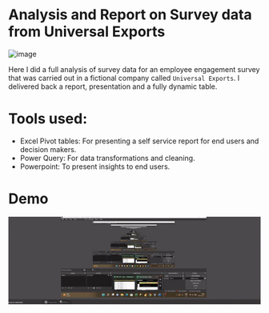 # Analysis and Report on Survey data from Universal Exports
![image](https://user-images.githubusercontent.com/47324566/179406031-76cd9bb0-dfcd-4d19-b8dc-20719dedaa73.png)

Here I did a full analysis of survey data for an employee engagement survey that was carried out in a fictional company called `Universal Exports`.
I delivered back a report, presentation and a fully dynamic table.

# Tools used:
- Excel Pivot tables: For presenting a self service report for end users and decision makers.
- Power Query: For data transformations and cleaning.
- Powerpoint: To present insights to end users.

# Demo

![Demo](https://github.com/Ehijator/Analysis_and_Report_on_Survey_data/blob/main/Demo%20of%20Table.gif)
